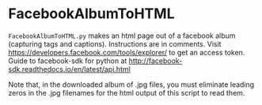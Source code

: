 # FacebookAlbumToHTML
`FacebookAlbumToHTML.py` makes an html page out of a facebook album (capturing tags and captions).  Instructions are in comments. Visit https://developers.facebook.com/tools/explorer/ to get an access token. Guide to facebook-sdk for python at http://facebook-sdk.readthedocs.io/en/latest/api.html

Note that, in the downloaded album of .jpg files, you must eliminate leading zeros in the .jpg filenames for the html output of this script to read them.

